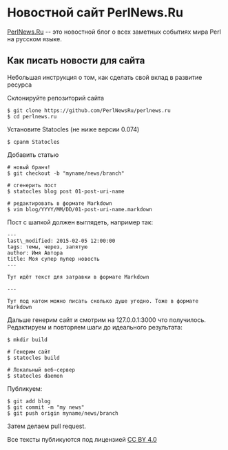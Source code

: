 # Новостной сайт PerlNews.Ru

[PerlNews.Ru](http://perlnews.ru/) -- это новостной блог о всех заметных
событиях мира Perl на русском языке.

## Как писать новости для сайта

Небольшая инструкция о том, как сделать свой вклад в развитие ресурса

Склонируйте репозиторий сайта

    $ git clone https://github.com/PerlNewsRu/perlnews.ru
    $ cd perlnews.ru

Установите Statocles (не ниже версии 0.074)

    $ cpanm Statocles

Добавить статью

    # новый бранч!
    $ git checkout -b "myname/news/branch"

    # сгенерить пост
    $ statocles blog post 01-post-uri-name

    # редактировать в формате Markdown
    $ vim blog/YYYY/MM/DD/01-post-uri-name.markdown

Пост с шапкой должен выглядеть, например так:

```
---
last\_modified: 2015-02-05 12:00:00
tags: темы, через, запятую
author: Имя Автора
title: Моя супер пупер новость
---

Тут идёт текст для затравки в формате Markdown

---

Тут под катом можно писать сколько душе угодно. Тоже в формате Markdown

```

Дальше генерим сайт и смотрим на 127.0.0.1:3000 что получилось. Редактируем и
повторяем шаги до идеального результата: 

    $ mkdir build

    # Генерим сайт
    $ statocles build

    # Локальный веб-сервер
    $ statocles daemon

Публикуем:

    $ git add blog
    $ git commit -m "my news"
    $ git push origin myname/news/branch

Затем делаем pull request.

Все тексты публикуются под лицензией [CC BY
4.0](http://creativecommons.org/licenses/by/4.0/deed.ru)
